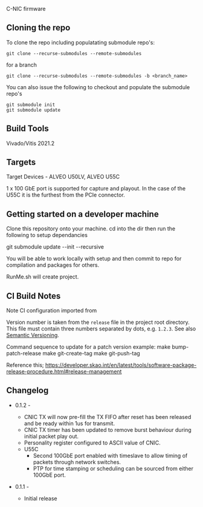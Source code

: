 C-NIC firmware

## Cloning the repo


To clone the repo including populatating submodule repo's:

    git clone --recurse-submodules --remote-submodules  

for a branch

    git clone --recurse-submodules --remote-submodules -b <branch_name> 


You can also issue the following to checkout and populate the submodule repo's

    git submodule init
    git submodule update

## Build Tools

Vivado/Vitis 2021.2

## Targets

Target Devices - ALVEO U50LV, ALVEO U55C

1 x 100 GbE port is supported for capture and playout. In the case of the U55C it is the furthest from the PCIe connector.


## Getting started on a developer machine
Clone this repository onto your machine.
cd into the dir then run the following to setup dependancies

git submodule update --init --recursive

You will be able to work locally with setup and then commit to repo for compilation and packages for others.

RunMe.sh will create project.

## CI Build Notes
Note CI configuration imported from


Version number is taken from the `release` file in the project root directory.
This file must contain three numbers separated by dots, e.g. `1.2.3`.
See also [Semantic Versioning](https://semver.org/spec/v2.0.0.html).

Command sequence to update for a patch version example:
make bump-patch-release
make git-create-tag
make git-push-tag

Reference this;
https://developer.skao.int/en/latest/tools/software-package-release-procedure.html#release-management

## Changelog
* 0.1.2 - 
    * CNIC TX will now pre-fill the TX FIFO after reset has been released and be ready within 1us for transmit.
    * CNIC TX timer has been updated to remove burst behaviour during initial packet play out.
    * Personality register configured to ASCII value of CNIC.
    * U55C 
        * Second 100GbE port enabled with timeslave to allow timing of packets through network switches.
        * PTP for time stamping or scheduling can be sourced from either 100GbE port.
        
* 0.1.1 - 
    * Initial release
